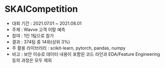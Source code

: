 # SKAICompetition
 - 대회 기간 : 2021.07.01 ~ 2021.08.01
 - 주제 : Wavve 고객 이탈 예측
 - 참여 : 1인 1팀으로 참가
 - 결과 : 374팀 중 14위(상위 3%)
 - 주 활용 라이브러리 : scikit-learn, pytorch, pandas, numpy
 - 비고 : 보안 이슈로 데이터 내용이 포함된 코드 라인과 EDA/Feature Engineering 등의 과정은 모두 제외
